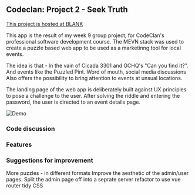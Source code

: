 ## Codeclan: Project 2 - Seek Truth

[This project is hosted at BLANK]()

This app is the result of my week 9 group project, for CodeClan's professional software development course. The MEVN stack was used to create a puzzle based web app to be used as a marketinng tool for local events.

The idea is that - 
In the vain of Cicada 3301 and GCHQ's "Can you find it?". And events like the Puzzled Pint.
Word of mouth, social media discussions
Also offers the possibility to  bring attention to events at unsual locations.

The landing page of the web app is deliberately built against UX principles to pose a challenge to the user. After solving the riddle and entering the password, the user is directed to an event details page.

![Demo](./public/images/readme/demo.gif "Website demo")

### Code discussion

### Features

### Suggestions for improvement

More puzzles - in different formats
Improve the aesthetic of the admin/user pages.
Split the admin page off into a seprate server
refactor to use vue router
tidy CSS
